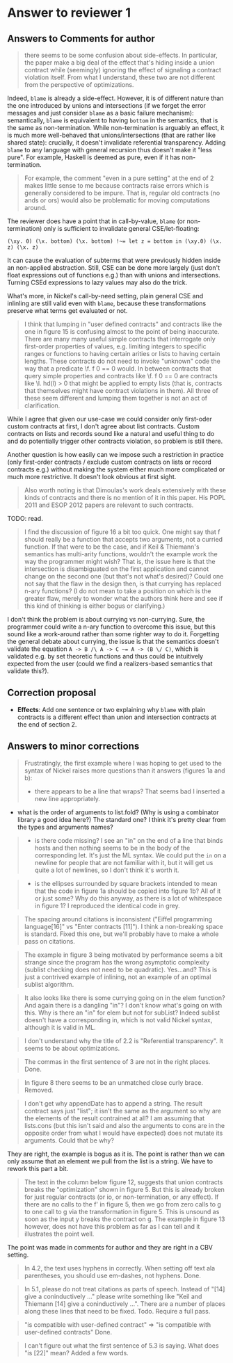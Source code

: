 # Answer to reviewer 1

## Answers to Comments for author

> there seems to be some confusion about side-effects. In particular, the paper
> make a big deal of the effect that's hiding inside a union contract while
> (seemingly) ignoring the effect of signaling a contract violation itself. From
> what I understand, these two are not different from the perspective of
> optimizations.

Indeed, `blame` is already a side-effect. However, it is of different nature
than the one introduced by unions and intersections (if we forget the error
messages and just consider `blame` as a basic failure mechanism): semantically,
`blame` is equivalent to having `bottom` in the semantics, that is the same as
non-termination. While non-termination is arguably an effect, it is much more
well-behaved that unions/intersections (that are rather like shared state):
crucially, it doesn't invalidate referential transparency. Adding `blame` to any
language with general recursion thus doesn't make it "less pure". For example,
Haskell is deemed as pure, even if it has non-termination.

> For example, the comment "even in a pure setting" at the end of 2 makes little
> sense to me because contracts raise errors which is generally considered to be
> impure. That is, regular old contracts (no ands or ors) would also be
> problematic for moving computations around.

The reviewer does have a point that in call-by-value, `blame` (or
non-termination) only is sufficient to invalidate general CSE/let-floating:

```
(\xy. 0) (\x. bottom) (\x. bottom) !~= let z = bottom in (\xy.0) (\x. z) (\x. z)
```

It can cause the evaluation of subterms that were previously hidden inside an
non-applied abstraction. Still, CSE can be done more largely (just don't float
expressions out of functions e.g.) than with unions and intersections. Turning
CSEd expressions to lazy values may also do the trick.

What's more, in Nickel's call-by-need setting, plain general CSE and inlinling
are still valid even with `blame`, because these transformations preserve what
terms get evaluated or not.

> I think that lumping in "user defined contracts" and contracts like the one
> in figure 15 is confusing almost to the point of being inaccurate. There are
> many many useful simple contracts that interrogate only first-order
> properties of values, e.g. limiting integers to specific ranges or functions
> to having certain arities or lists to having certain lengths. These contracts
> do not need to invoke "unknown" code the way that a predicate \f. f 0 == 0
> would. In between contracts that query simple properties and contracts like
> \f. f 0 == 0 are contracts like \l. hd(l) > 0 that might be applied to empty
> lists (that is, contracts that themselves might have contract violations in
> them). All three of these seem different and lumping them together is not an
> act of clarification.

While I agree that given our use-case we could consider only first-oder custom
contracts at first, I don't agree about list contracts. Custom contracts on
lists and records sound like a natural and useful thing to do and do potentially
trigger other contracts violation, so problem is still there.

Another question is how easily can we impose such a restriction in practice
(only first-order contracts / exclude custom contracts on lists or record
contracts e.g.) without making the system either much more complicated or much
more restrictive. It doesn't look obvious at first sight.

> Also worth noting is that Dimoulas's work deals extensively with these kinds
> of contracts and there is no mention of it in this paper. His POPL 2011 and
> ESOP 2012 papers are relevant to such contracts.

TODO: read.

> I find the discussion of figure 16 a bit too quick. One might say that f
> should really be a function that accepts two arguments, not a curried
> function. If that were to be the case, and if Keil & Thiemann's semantics has
> multi-arity functions, wouldn't the example work the way the programmer might
> wish? That is, the issue here is that the intersection is disambiguated on
> the first application and cannot change on the second one (but that's not
> what's desired)? Could one not say that the flaw in the design then, is that
> currying has replaced n-ary functions? (I do not mean to take a position on
> which is the greater flaw, merely to wonder what the authors think here and
> see if this kind of thinking is either bogus or clarifying.)

I don't think the problem is about currying vs non-currying. Sure, the
programmer could write a n-ary function to overcome this issue, but this sound
like a work-around rather than some righter way to do it. Forgetting the general
debate about currying, the issue is that the semantics doesn't validate the
equation `A -> B /\ A -> C ~= A -> (B \/ C)`, which is validated e.g. by set
theoretic functions and thus could be intuitively expected from the user (could
we find a realizers-based semantics that validate this?).

## Correction proposal

- **Effects**: Add one sentence or two explaining
  why `blame` with plain contracts is a different effect than union and
  intersection contracts at the end of section 2.

## Answers to minor corrections

> Frustratingly, the first example where I was hoping to get used to the syntax of Nickel raises more questions than it answers (figures 1a and b):
>
> - there appears to be a line that wraps? That seems bad
I inserted a new line appropriately.

 - what is the order of arguments to list.fold? (Why is using a combinator library a good idea here?)
The standard one? I think it's pretty clear from the types and arguments names?

> - is there code missing? I see an "in" on the end of a line that binds hosts and then nothing seems to be in the body of the corresponding let.
It's just the ML syntax. We could put the `in` on a newline for people that are
not familiar with it, but it will get us quite a lot of newlines, so I don't
think it's worth it.

> - is the ellipses surrounded by square brackets intended to mean that the code in figure 1a should be copied into figure 1b? All of it or just some? Why do this anyway, as there is a lot of whitespace in figure 1?
I reproduced the identical code in grey.

> The spacing around citations is inconsistent ("Eiffel programming language[16]" vs "Enter contracts [11]"). I think a non-breaking space is standard.
Fixed this one, but we'll probably have to make a whole pass on citations.

> The example in figure 3 being motivated by performance seems a bit strange since the program has the wrong asymptotic complexity (sublist checking does not need to be quadratic).
Yes...and? This is just a contrived example of inlining, not an example of an
optimal sublist algorithm.

> It also looks like there is some currying going on in the elem function? And again there is a dangling "in"? I don't know what's going on with this. Why is there an "in" for elem but not for subList?
Indeed sublist doesn't have a corresponding in, which is not valid Nickel syntax, although it is valid in ML.

> I don't understand why the title of 2.2 is "Referential transparency". It seems to be about optimizations.

> The commas in the first sentence of 3 are not in the right places.
Done.

> In figure 8 there seems to be an unmatched close curly brace.
Removed.

> I don't get why appendDate has to append a string. The result contract says just "list"; it isn't the same as the argument so why are the elements of the result contrained at all? I am assuming that lists.cons (but this isn't said and also the arguments to cons are in the opposite order from what I would have expected) does not mutate its arguments. Could that be why?

They are right, the example is bogus as it is. The point is rather than we can
only assume that an element we pull from the list is a string. We have to rework
this part a bit.

> The text in the column below figure 12, suggests that union contracts breaks the "optimization" shown in figure 5. But this is already broken for just regular contracts (or io, or non-termination, or any effect). If there are no calls to the f' in figure 5, then we go from zero calls to g to one call to g via the transformation in figure 5. This is unsound as soon as the input y breaks the contract on g. The example in figure 13 however, does not have this problem as far as I can tell and it illustrates the point well.

The point was made in comments for author and they are right in a CBV setting.

> In 4.2, the text uses hyphens in correctly. When setting off text ala parentheses, you should use em-dashes, not hyphens.
Done.

> In 5.1, please do not treat citations as parts of speech. Instead of "[14] give a coninductively ..." please write something like "Keil and Thiemann [14] give a coninductively ...". There are a number of places along these lines that need to be fixed.
Todo. Require a full pass.

> "is compatible with user-defined contract" => "is compatible with user-defined contracts"
Done.

> I can't figure out what the first sentence of 5.3 is saying. What does "is [22]" mean?
Added a few words.
